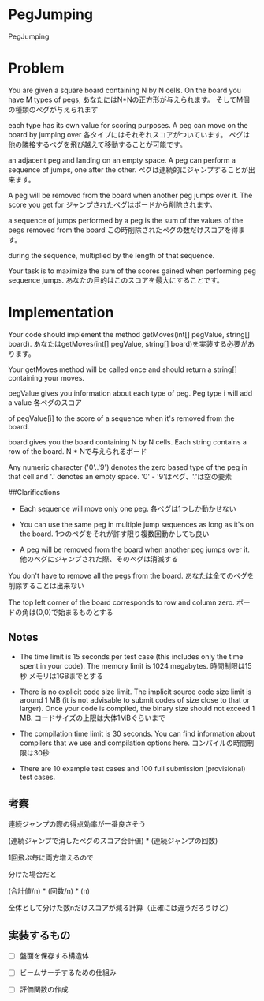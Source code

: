 # PegJumping
PegJumping

# Problem
You are given a square board containing N by N cells. On the board you have M types of pegs, 
あなたにはN*Nの正方形が与えられます。 そしてM個の種類のペグが与えられます

each type has its own value for scoring purposes. A peg can move on the board by jumping over 
各タイプにはそれぞれスコアがついています。 ペグは他の隣接するペグを飛び越えて移動することが可能です。

an adjacent peg and landing on an empty space. A peg can perform a sequence of jumps, one after the other. 
ペグは連続的にジャンプすることが出来ます。

A peg will be removed from the board when another peg jumps over it. The score you get for 
ジャンプされたペグはボードから削除されます。

a sequence of jumps performed by a peg is the sum of the values of the pegs removed from the board 
この時削除されたペグの数だけスコアを得ます。

during the sequence, multiplied by the length of that sequence.

Your task is to maximize the sum of the scores gained when performing peg sequence jumps.
あなたの目的はこのスコアを最大にすることです。

# Implementation

Your code should implement the method getMoves(int[] pegValue, string[] board). 
あなたはgetMoves(int[] pegValue, string[] board)を実装する必要があります。

Your getMoves method will be called once and should return a string[] containing your moves.

pegValue gives you information about each type of peg. Peg type i will add a value 
各ペグのスコア

of pegValue[i] to the score of a sequence when it's removed from the board.

board gives you the board containing N by N cells. Each string contains a row of the board. 
N * Nで与えられるボード

Any numeric character ('0'..'9') denotes the zero based type of the peg in that cell and '.' denotes an empty space.
'0' - '9'はペグ、'.'は空の要素

##Clarifications

* Each sequence will move only one peg.
各ペグは1つしか動かせない

* You can use the same peg in multiple jump sequences as long as it's on the board.
1つのペグをそれが許す限り複数回動かしても良い

* A peg will be removed from the board when another peg jumps over it.
他のペグにジャンプされた際、そのペグは消滅する

You don't have to remove all the pegs from the board.
あなたは全てのペグを削除することは出来ない

The top left corner of the board corresponds to row and column zero.
ボードの角は(0,0)で始まるものとする

## Notes
- The time limit is 15 seconds per test case (this includes only the time spent in your code). 
The memory limit is 1024 megabytes.
時間制限は15秒
メモリは1GBまでとする

- There is no explicit code size limit. The implicit source code size limit is around 1 MB 
(it is not advisable to submit codes of size close to that or larger). Once your code is compiled, 
the binary size should not exceed 1 MB.
コードサイズの上限は大体1MBぐらいまで

- The compilation time limit is 30 seconds. You can find information about compilers that we use 
and compilation options here.
コンパイルの時間制限は30秒

- There are 10 example test cases and 100 full submission (provisional) test cases.


## 考察

連続ジャンプの際の得点効率が一番良さそう

(連続ジャンプで消したペグのスコア合計値) * (連続ジャンプの回数)

1回飛ぶ毎に両方増えるので

分けた場合だと

(合計値/n) * (回数/n) * (n)

全体として分けた数nだけスコアが減る計算（正確には違うだろうけど）


## 実装するもの

- [ ] 盤面を保存する構造体
- [ ] ビームサーチするための仕組み
- [ ] 評価関数の作成

